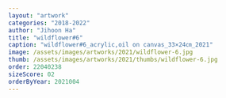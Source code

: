```yaml
---
layout: "artwork"
categories: "2018-2022"
author: "Jihoon Ha"
title: "wildflower#6"
caption: "wildflower#6_acrylic,oil on canvas_33×24㎝_2021"
image: /assets/images/artworks/2021/wildflower-6.jpg
thumb: /assets/images/artworks/2021/thumbs/wildflower-6.jpg
order: 22040238
sizeScore: 02
orderByYear: 2021004
---
```

